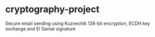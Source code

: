 # cryptography-project
Secure email sending using Kuznechik 128-bit encryption, ECDH key exchange and El Gamal signature
